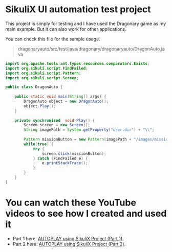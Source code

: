 # SikuliX UI automation test project

This project is simply for testing and I have used the Dragonary game as my main example. But it can also work for other applications.

You can check this file for the sample usage.
> dragonaryauto/src/test/java/dragonary/dragonaryauto/DragonAuto.java

```java
import org.apache.tools.ant.types.resources.comparators.Exists;
import org.sikuli.script.FindFailed;
import org.sikuli.script.Pattern;
import org.sikuli.script.Screen;

public class DragonAuto {
	
	public static void main(String[] args) {
		DragonAuto object = new DragonAuto();
		object.Play();		
	}
	
	private synchronized  void Play() {		
		Screen screen = new Screen();		
		String imagePath = System.getProperty("user.dir") + "\\";
		
		Pattern missionButton = new Pattern(imagePath + "/images/missions_btn");
		while(true) {
			try {
				screen.click(missionButton);
			} catch (FindFailed e) {
				e.printStackTrace();
			}			
		}
	}	
}
```

# You can watch these YouTube videos to see how I created and used it
- Part 1 here: [AUTOPLAY using SikuliX Project (Part 1)](https://youtu.be/TUUWTE534wE).
- Part 2 here: [AUTOPLAY using SikuliX Project (Part 2)](https://youtu.be/DvJos-TVoDk).
